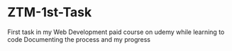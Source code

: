 # ZTM-1st-Task
First task in my Web Development paid course on udemy while learning to code
Documenting the process and my progress


